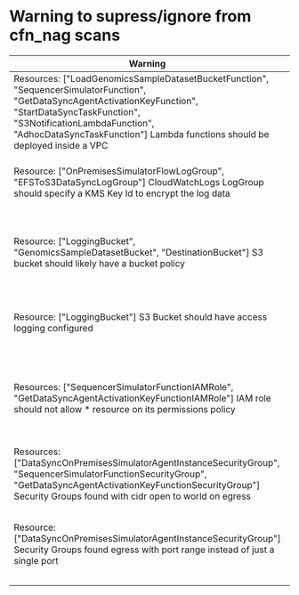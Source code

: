# Warning to supress/ignore from cfn_nag scans
| Warning                                                                                                                                                                                                                                                                  | Supress Justification                                                                                                                                                                                                                                                                                                                                                                    |
|--------------------------------------------------------------------------------------------------------------------------------------------------------------------------------------------------------------------------------------------------------------------------|------------------------------------------------------------------------------------------------------------------------------------------------------------------------------------------------------------------------------------------------------------------------------------------------------------------------------------------------------------------------------------------|
| Resources: ["LoadGenomicsSampleDatasetBucketFunction", "SequencerSimulatorFunction", "GetDataSyncAgentActivationKeyFunction", "StartDataSyncTaskFunction", "S3NotificationLambdaFunction", "AdhocDataSyncTaskFunction"] Lambda functions should be deployed inside a VPC | The only lambda functions that need to be inside a VPC are SequencerSimulatorFunction and GetDataSyncAgentActivationKeyFunction. Both of them are already part of the OnPremisesSimulatorVPC.  Verify in the CloudFormation Template.                                                                                                                                                    |
| Resource: ["OnPremisesSimulatorFlowLogGroup", "EFSToS3DataSyncLogGroup"] CloudWatchLogs LogGroup should specify a KMS Key Id to encrypt the log data                                                                                                                     | All log groups are encrypted by default. CloudWatch Logs service manages the server-side encryption keys. If any customer wants to manage their own keys, they are welcome to do so.                                                                                                                                                                                                     |
| Resource: ["LoggingBucket", "GenomicsSampleDatasetBucket", "DestinationBucket"] S3 bucket should likely have a bucket policy                                                                                                                                             | Access control to these buckets is managed using the Canned ACLs specified in the value of the property AccessControl of each bucket. LogDeliveryWrite or BucketOwnerFullControl depending on the bucket. [More info here](https://docs.aws.amazon.com/AmazonS3/latest/userguide/acl-overview.html#canned-acl).                                                                          |
| Resource: ["LoggingBucket"] S3 Bucket should have access logging configured                                                                                                                                                                                              | Logging configuration on all the other buckets is already set, all of them are configured to put access logs push in this bucket. The LoggingBucket itself should not have access logging configured.                                                                                                                                                                                    |
| Resources: ["SequencerSimulatorFunctionIAMRole", "GetDataSyncAgentActivationKeyFunctionIAMRole"] IAM role should not allow * resource on its permissions policy                                                                                                          | The actions defined by the policy 'ENIAccessDescribePermissions' require a wildcard resource. Actions: DescribeNetworkInterfaces, DescribeNetworkInterfacePermissions, DescribeDhcpOptions, DescribeSubnets, DescribeVpcs, DescribeInstances. [More info here](https://docs.aws.amazon.com/service-authorization/latest/reference/list_amazonec2.html#amazonec2-actions-as-permissions). |
| Resources: ["DataSyncOnPremisesSimulatorAgentInstanceSecurityGroup", "SequencerSimulatorFunctionSecurityGroup", "GetDataSyncAgentActivationKeyFunctionSecurityGroup"] Security Groups found with cidr open to world on egress                                            | Egress access is required for these functions to work properly.  Ingress access to all of them is restricted.                                                                                                                                                                                                                                                                            |
| Resource: ["DataSyncOnPremisesSimulatorAgentInstanceSecurityGroup"] Security Groups found egress with port range instead of just a single port                                                                                                                           | Egress access to a range of ports is required for this function to work properly.  Ingress access to all of it is restricted. Moreover, the port 80 of the instance is automatically closed by AWS DataSync once the agent is activate. [More info here](https://docs.aws.amazon.com/datasync/latest/userguide/activating-agent.html) .                                                 |